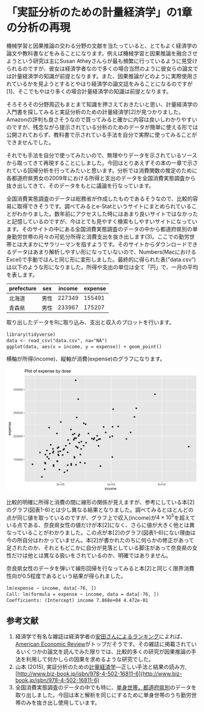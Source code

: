 # 「実証分析のための計量経済学」の1章の分析の再現

機械学習と因果推論の交わる分野の文献を当たっていると、とてもよく経済学の論文や教科書などをみることになります。例えば機械学習と因果推論を融合させようという研究は主にSusan Atheyさんらが最も頻繁に行っているように見受けられるのですが、彼女は経済学者なので多くの場合当然のように彼女らの論文では計量経済学の知識が前提となります。また、因果推論がどのように実際使用されているかを見ようとするとやはり経済学の論文誌をみることになるのですが[1]、そこでもやはり多くの場合計量経済学の知識は前提となります。

そろそろその分野周辺もまとまて知識を押さえておきたいと思い、計量経済学の入門書を探してみると実証分析のための計量経済学[2]が見つかりました。Amazonの評判も良さそうなので買ってみると確かに内容は良いしわかりやすいのですが、残念ながら提示されている分析のためのデータが簡単に使える形では公開されておらず、教科書で示されている手法を自分で実際に使ってみることができませんでした。

それでも手法を自分で使ってみたいので、無理やりデータを示されているソースから取ってきて再現することにしました。今回はとりあえずその本の一章で示されている回帰分析を行ってみたいと思います。分析では消費関数の推定のために各都道府県男女の2009年における所得と支出のデータを全国消費実態調査から抜き出してきて、そのデータをもとに議論を行なっています。

全国消費実態調査のデータは総務省が作成したものであるそうなので、比較的容易に取得できそうです。調べてみるとe-Statというサイトにまとめられていることがわかりました。数年前にアクセスした時にはあまり良いサイトではなかったと記憶しているのですが、今はとても見やすく検索もしやすいサイトになっています。そのサイトの中にある全国消費実態調査のデータの中から都道府県別の単身勤労世帯の月々の可処分所得と消費支出を抜き出します(3)。ここでの勤労世帯とは大まかにサラリーマンを指すようです。そのサイトからダウンロードできるデータはあまり解析しやすい形になっていないので、Numbers(MacにおけるExcel)で手動でほんと同じ形に変形しました。最終的に得られた表("data.csv")は以下のような形になりました。所得や支出の単位は全て「円」で、一月の平均を表します。

| prefecture | sex | income | expense |
| --- | --- | --- | --- |
| 北海道 | 男性 | 227349 | 155491 |
| 青森県 | 男性 | 233967 | 175207 |


取り出したデータをRに取り込み、支出と収入のプロットを行います。

```
library(tidyverse)
data <- read_csv("data.csv", na="NA")
ggplot(data, aes(x = income, y = expense)) + geom_point()
```



横軸が所得(income)、縦軸が消費(expense)のグラフになります。

<img src="/20180316-chap1-econometrics/result.png">

比較的明確に所得と消費の間に線形の関係が見えますが、参考にしている本[2]のグラフ(図表1-6)とは少し異なる結果となりました。調べてみるとほとんどの点が同じ値を取っているのですが、グラフ上で収入(income)が$4 \times 10^5$を超えている点である、奈良県女性の値だけが本[2]になく、さらに値が大きく他とは異なっていることがわかりました。この点が本[2]のグラフ(図表1-6)にない理由は今の所自分はわかっていません。本[2]が書かれたのちに何らかの修正があって足されたのか、それともどこかに自分が見落としている脚注があって奈良県の女性だけは他とは異なる扱いをされているのか、明確ではありません。

奈良県女性のデータを弾いて線形回帰を行なってみると本[2]と同じく限界消費性向が0.5程度であるという結果が得られました。

```
lm(expense ~ income, data[-76, ])
Call: lm(formula = expense ~ income, data = data[-76, ])
Coefficients: (Intercept) income 7.868e+04 4.472e-01
```


## 参考文献

1. 経済学で有名な雑誌は経済学者の[安田さんによるランキング](https://sites.google.com/site/economistsjapan/journals)によれば、[American Economic Review](https://www.aeaweb.org/journals/aea)がトップだそうです。その雑誌に掲載されているいくつかの論文を読んでみた限りでは、比較的多くの研究が因果推論の手法を利用して何かしらの因果を求めるような研究でした。
1. 山本 (2015), 実証分析のための[計量経済学](http://d.hatena.ne.jp/keyword/%B7%D7%CE%CC%B7%D0%BA%D1%B3%D8)―正しい手法と結果の読み方, [http://www.biz-book.jp/isbn/978-4-502-16811-6](http://www.biz-book.jp/isbn/978-4-502-16811-6)
1. 全国消費実態調査のデータの中でも特に、[単身世帯，都道府県別](https://www.e-stat.go.jp/dbview?sid=0003016743)のデータを取り出しました。今回は本と解析を同じにするために単身世帯のうち勤労世帯のみを抜き出し使用しています。

